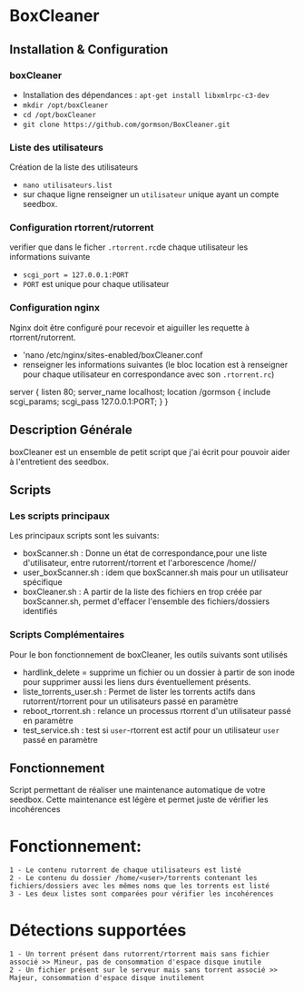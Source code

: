 # BoxCleaner

## Installation & Configuration

### boxCleaner
- Installation des dépendances : `apt-get install libxmlrpc-c3-dev`
- `mkdir /opt/boxCleaner`
- `cd /opt/boxCleaner`
- `git clone https://github.com/gormson/BoxCleaner.git`

### Liste des utilisateurs
Création de la liste des utilisateurs 
- `nano utilisateurs.list`
- sur chaque ligne renseigner un `utilisateur` unique ayant un compte seedbox.

### Configuration rtorrent/rutorrent
verifier que dans le ficher `.rtorrent.rc`de chaque utilisateur les informations suivante
- `scgi_port = 127.0.0.1:PORT`
- `PORT` est unique pour chaque utilisateur

### Configuration nginx
Nginx doit être configuré pour recevoir et aiguiller les requette à rtorrent/rutorrent.
- 'nano /etc/nginx/sites-enabled/boxCleaner.conf
- renseigner les informations suivantes (le bloc location est à renseigner pour chaque utilisateur en correspondance avec son `.rtorrent.rc`)

server {
listen 80;
server_name localhost;
location /gormson {
include scgi_params;
scgi_pass 127.0.0.1:PORT;
}
}

## Description Générale

boxCleaner est un ensemble de petit script que j'ai écrit pour pouvoir aider à l'entretient des seedbox.

## Scripts

### Les scripts principaux

Les principaux scripts sont les suivants:
- boxScanner.sh : Donne un état de correspondance,pour une liste d'utilisateur, entre rutorrent/rtorrent et l'arborescence /home/<user>/
- user_boxScanner.sh : idem que boxScanner.sh mais pour un utilisateur spécifique
- boxCleaner.sh : A partir de la liste des fichiers en trop créée par boxScanner.sh, permet d'effacer l'ensemble des fichiers/dossiers identifiés

### Scripts Complémentaires

Pour le bon fonctionnement de boxCleaner, les outils suivants sont utilisés
- hardlink_delete = supprime un fichier ou un dossier à partir de son inode pour supprimer aussi les liens durs éventuellement présents.
- liste_torrents_user.sh : Permet de lister les torrents actifs dans rutorrent/rtorrent pour un utilisateurs passé en paramètre
- reboot_rtorrent.sh : relance un processus rtorrent d'un utilisateur passé en paramètre
- test_service.sh : test si `user`-rtorrent est actif pour un utilisateur `user` passé en paramètre

## Fonctionnement




Script permettant de réaliser une maintenance automatique de votre seedbox.
Cette maintenance est légère et permet juste de vérifier les incohérences

# Fonctionnement:
	1 - Le contenu rutorrent de chaque utilisateurs est listé
	2 - Le contenu du dossier /home/<user>/torrents contenant les fichiers/dossiers avec les mêmes noms que les torrents est listé
	3 - Les deux listes sont comparées pour vérifier les incohérences
	
# Détections supportées
	1 - Un torrent présent dans rutorrent/rtorrent mais sans fichier associé >> Mineur, pas de consommation d'espace disque inutile
	2 - Un fichier présent sur le serveur mais sans torrent associé >> Majeur, consommation d'espace disque inutilement
	

